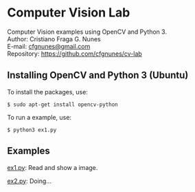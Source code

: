 # Computer Vision Lab
Computer Vision examples using OpenCV and Python 3.  
Author: Cristiano Fraga G. Nunes  
E-mail: <cfgnunes@gmail.com>  
Repository: https://github.com/cfgnunes/cv-lab

## Installing OpenCV and Python 3 (Ubuntu)

To install the packages, use:

```
$ sudo apt-get install opencv-python
```

To run a example, use:

```
$ python3 ex1.py
```

## Examples

[ex1.py](https://github.com/cfgnunes/cv-lab/blob/master/ex1.py): Read and show a image.

[ex2.py](https://github.com/cfgnunes/cv-lab/blob/master/ex2.py): Doing...

